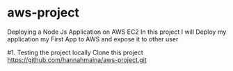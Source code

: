 # aws-project
Deploying a Node Js Application on AWS EC2
In this project I will Deploy my application my First App to AWS and expose it to other user

#1. Testing the project locally
   Clone this project https://github.com/hannahmaina/aws-project.git 
